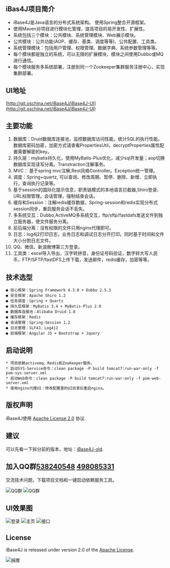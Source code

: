 ## iBas4J项目简介

- iBase4J是Java语言的分布式系统架构。 使用Spring整合开源框架。
- 使用Maven对项目进行模块化管理，提高项目的易开发性、扩展性。
- 系统包括三个模块：公共模块、系统管理模块、Web展示模块。
- 公共模块：公共功能(AOP、缓存、基类、调度等等)、公共配置、工具类。
- 系统管理模块：包括用户管理、权限管理、数据字典、系统参数管理等等。
- 每个模块都是独立的系统，可以无限的扩展模块，模块之间使用Dubbo或MQ进行通信。
- 每个模块服务多系统部署，注册到同一个Zookeeper集群服务注册中心，实现集群部署。

## UI地址
[http://git.oschina.net/iBase4J/iBase4J-UI](http://git.oschina.net/iBase4J/iBase4J-UI)

## 主要功能
 1. 数据库：Druid数据库连接池，监控数据库访问性能，统计SQL的执行性能。 数据库密码加密，加密方式请查看PropertiesUtil，decryptProperties属性配置需要解密的key。
 2. 持久层：mybatis持久化，使用MyBatis-Plus优化，减少sql开发量；aop切换数据库实现读写分离。Transtraction注解事务。
 3. MVC： 基于spring mvc注解,Rest风格Controller。Exception统一管理。
 4. 调度：Spring+quartz, 可以查询、修改周期、暂停、删除、新增、立即执行，查询执行记录等。
 5. 基于session的国际化提示信息，职责链模式的本地语言拦截器,Shiro登录、URL权限管理。会话管理，强制结束会话。
 6. 缓存和Session：注解redis缓存数据，Spring-session和redis实现分布式session同步，重启服务会话不丢失。
 7. 多系统交互：Dubbo,ActiveMQ多系统交互，ftp/sftp/fastdafs发送文件到独立服务器，使文件服务分离。
 8. 前后端分离：没有权限的文件只用nginx代理即可。
 9. 日志：log4j2打印日志，业务日志和调试日志分开打印。同时基于时间和文件大小分割日志文件。
 10. QQ、微信、新浪微博第三方登录。
 11. 工具类：excel导入导出，汉字转拼音，身份证号码验证，数字转大写人民币，FTP/SFTP/fastDFS上传下载，发送邮件，redis缓存，加密等等。

## 技术选型
    ● 核心框架：Spring Framework 4.3.0 + Dubbo 2.5.3
    ● 安全框架：Apache Shiro 1.2
    ● 任务调度：Spring + Quartz
    ● 持久层框架：MyBatis 3.4 + MyBatis-Plus 2.0
    ● 数据库连接池：Alibaba Druid 1.0
    ● 缓存框架：Redis
    ● 会话管理：Spring-Session 1.2
    ● 日志管理：SLF4J、Log4j2
    ● 前端框架：Angular JS + Bootstrap + Jquery

## 启动说明
    * 项目依赖activemq、Redis和ZooKeeper服务。
    * 启动SYS-Service命令：clean package -P build tomcat7:run-war-only -f pom-sys-server.xml
    * 启动Web命令：clean package -P build tomcat7:run-war-only -f pom-web-server.xml
    * 使用nginx代理UI：修改配置里的UI目录后重启nginx。
    
## 版权声明
iBase4J使用 [Apache License 2.0][] 协议.

## 建议
可以先看一下拆分前的版本，地址：[iBase4J-old][].

## 加入QQ群[538240548](http://shang.qq.com/wpa/qunwpa?idkey=b0fb32618d54e6a7f3cb718cd469b2952c8a968b1ef6f17fd68c83338ae4bce3) [498085331](http://shang.qq.com/wpa/qunwpa?idkey=0a7344955bb9b9f6e366d34be42c02709c933f308ab435b1a52ac17d40efdff5)
交流技术问题，下载项目文档和一键启动依赖服务工具。

![QQ群](http://git.oschina.net/iBase4J/iBase4J/raw/master/img/1464169485871.png "QQ群一")
![QQ群](http://git.oschina.net/iBase4J/iBase4J/raw/master/img/1482378175294.png "QQ群二")

## UI效果图

![登录](http://git.oschina.net/iBase4J/iBase4J/raw/master/img/login.png "登录")
![主页](http://git.oschina.net/iBase4J/iBase4J/raw/master/img/index.png "主页")
![接口](http://git.oschina.net/iBase4J/iBase4J/raw/master/img/swagger.png "接口")

## License
iBase4J is released under version 2.0 of the [Apache License][].

![捐赠](http://git.oschina.net/iBase4J/iBase4J/raw/master/img/contribute.png "捐赠")

[Apache License 2.0]: http://www.apache.org/licenses/LICENSE-2.0
[iBase4J-old]: http://git.oschina.net/iBase4J/iBase4J/tree/NoSplit
[Apache License]: http://www.apache.org/licenses/LICENSE-2.0